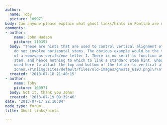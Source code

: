 ```yaml
---
author:
  name: Toby
  picture: 109971
body: Can anyone please explain what ghost links/hints in Fontlab are used for? Thanks!
comments:
- author:
    name: John Hudson
    picture: 110397
  body: "These are hints that are used to control vertical alignment of features that
    do not involve horizontal stems. The obvious example would be the top and bottom
    of a <em>sans serif</em> letter I. There is no serif to function as a horizontal
    stem, and hence nothing to which to link a standard stem hint. Ghost hints are
    used here to attach the top and bottom of the letter to vertical alignment (blue)
    zones.\r\n[img:sites/default/files/old-images/ghosts_6193.png]\r\n"
  created: '2013-07-18 21:40:15'
- author:
    name: Toby
    picture: 109971
  body: Got it, thank you John!
  created: '2013-07-19 09:39:46'
date: '2013-07-17 22:10:04'
node_type: forum
title: Ghost links/hints

---
```

